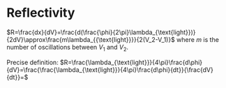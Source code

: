 # Reflectivity

$R=\frac{dx}{dV}=\frac{d(\frac{\phi}{2\pi}\lambda_{\text{light}})}{2dV}\approx\frac{m\lambda_{{\text{light}}}}{2(V_2-V_1)}$
where $m$ is the number of oscillations between $V_1$ and $V_2$.

Precise definition: $R=\frac{\lambda_{\text{light}}}{4\pi}\frac{d\phi}{dV}=\frac{\frac{\lambda_{\text{light}}}{4\pi}\frac{d\phi}{dt}}{\frac{dV}{dt}}=$